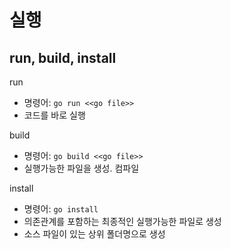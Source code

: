 # 실행
## run, build, install
run
- 명령어: `go run <<go file>>`
- 코드를 바로 실행

build
- 명령어: `go build <<go file>>`
- 실행가능한 파일을 생성. 컴파일

install
- 명령어: `go install`
- 의존관계를 포함하는 최종적인 실행가능한 파일로 생성
- 소스 파일이 있는 상위 폴더명으로 생성


